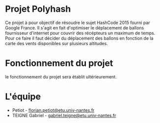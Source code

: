 Projet Polyhash
===============

Ce projet à pour objectif de résoudre le sujet HashCode 2015 fourni par Google France.
Il s'agit en fait d'optimiser le déplacement de ballons fournisseur d'internet pour couvrir des récépteurs un maximum de temps.
Pour ce faire il faut décider du déplacement des ballons en fonction de la carte des vents disponibles sur plusieurs altitudes.


Fonctionnement du projet
========================

le fonctionnement du projet sera établit ultérieurement.


L'équipe
========

- Petiot - florian.petiot@etu.univ-nantes.fr
- TEIGNE Gabriel - gabriel.teigne@etu.univ-nantes.fr